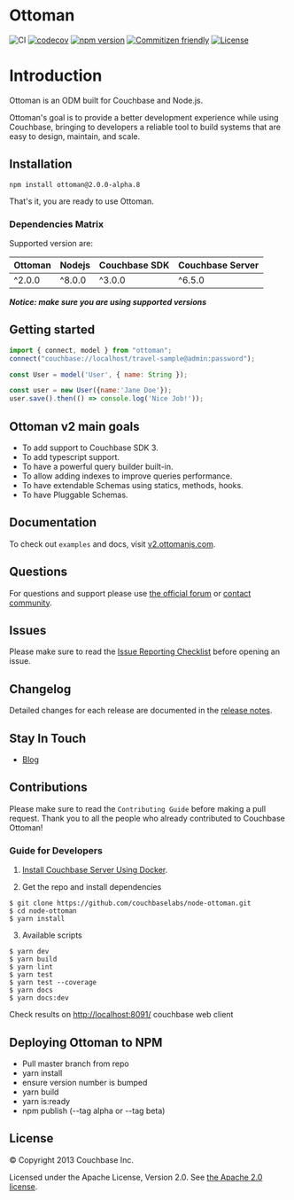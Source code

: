 # Ottoman

![CI](https://github.com/couchbaselabs/node-ottoman/workflows/CI/badge.svg)
[![codecov](https://codecov.io/gh/couchbaselabs/node-ottoman/branch/master/graph/badge.svg)](https://codecov.io/gh/couchbaselabs/node-ottoman)
[![npm version](https://badge.fury.io/js/ottoman.svg)](https://badge.fury.io/js/ottoman)
[![Commitizen friendly](https://img.shields.io/badge/commitizen-friendly-brightgreen.svg)](http://commitizen.github.io/cz-cli/)
[![License](https://img.shields.io/badge/License-Apache%202.0-blue.svg)](https://opensource.org/licenses/Apache-2.0)

# Introduction

Ottoman is an ODM built for Couchbase and Node.js.

Ottoman's goal is to provide a better development experience while using Couchbase,
bringing to developers a reliable tool to build systems that are easy to design, maintain, and scale.

## Installation

```
npm install ottoman@2.0.0-alpha.8
```

That's it, you are ready to use Ottoman.

### Dependencies Matrix

Supported version are:

| Ottoman     | Nodejs      | Couchbase SDK   | Couchbase Server 
| ----------- | ----------- | --------------- | -----------------
| ^2.0.0      | ^8.0.0      |  ^3.0.0         | ^6.5.0

***Notice: make sure you are using supported versions***

## Getting started

```javascript
import { connect, model } from "ottoman";
connect("couchbase://localhost/travel-sample@admin:password");

const User = model('User', { name: String });

const user = new User({name:'Jane Doe'});
user.save().then(() => console.log('Nice Job!'));
```

## Ottoman v2 main goals

- To add support to Couchbase SDK 3.
- To add typescript support.
- To have a powerful query builder built-in.
- To allow adding indexes to improve queries performance.
- To have extendable Schemas using statics, methods, hooks.
- To have Pluggable Schemas.

## Documentation

To check out `examples` and docs, visit [v2.ottomanjs.com](http://v2.ottomanjs.com).

## Questions

For questions and support please use [the official forum](https://forums.couchbase.com/) or [contact community](http://couchbase.com/communities/nodejs).

## Issues

Please make sure to read the [Issue Reporting Checklist](http://issues.couchbase.com/) before opening an issue.

## Changelog

Detailed changes for each release are documented in the [release notes](https://github.com/couchbaselabs/node-ottoman/releases).

## Stay In Touch

- [Blog](https://blog.couchbase.com/?s=ottoman)

## Contributions

Please make sure to read the `Contributing Guide` before making a pull request.
Thank you to all the people who already contributed to Couchbase Ottoman!

### Guide for Developers

1. [Install Couchbase Server Using Docker](https://docs.couchbase.com/server/current/install/getting-started-docker.html).

2. Get the repo and install dependencies

```
$ git clone https://github.com/couchbaselabs/node-ottoman.git
$ cd node-ottoman
$ yarn install
```

3. Available scripts

```
$ yarn dev
$ yarn build
$ yarn lint
$ yarn test
$ yarn test --coverage
$ yarn docs
$ yarn docs:dev
```

Check results on [http://localhost:8091/](http://localhost:8091/) couchbase web client

## Deploying Ottoman to NPM

- Pull master branch from repo
- yarn install
- ensure version number is bumped
- yarn build
- yarn is:ready
- npm publish (--tag alpha or --tag beta)

## License

© Copyright 2013 Couchbase Inc.

Licensed under the Apache License, Version 2.0.
See [the Apache 2.0 license](http://www.apache.org/licenses/LICENSE-2.0).
